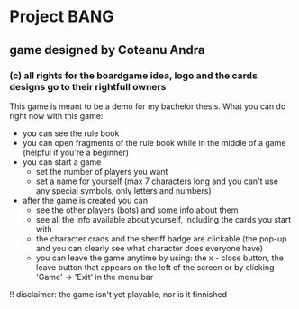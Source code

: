 # Project BANG
## game designed by Coteanu Andra
### (c) all rights for the boardgame idea, logo and the cards designs go to their rightfull owners 

This game is meant to be a demo for my bachelor thesis.
What you can do right now with this game:
  + you can see the rule book
  + you can open fragments of the rule book while in the middle of a game (helpful if you're a beginner)
  + you can start a game
    + set the number of players you want
    + set a name for yourself (max 7 characters long and you can't use any special symbols, only letters and numbers)
  + after the game is created you can 
    + see the other players (bots) and some info about them
    + see all the info available about yourself, including the cards you start with
    + the character crads and the sheriff badge are clickable (the pop-up and you can clearly see what character does everyone have)
    + you can leave the game anytime by using: the x - close button, the leave button that appears on the left of the screen or by clicking 'Game' -> 'Exit' in the menu bar 

!! disclaimer: the game isn't yet playable, nor is it finnished
